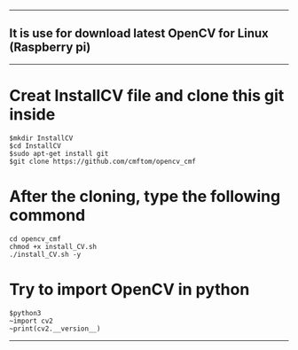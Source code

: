 -------
## It is use for download latest OpenCV for Linux (Raspberry pi)
-------
# Creat InstallCV file and clone this git inside
```
$mkdir InstallCV
$cd InstallCV 
$sudo apt-get install git 
$git clone https://github.com/cmftom/opencv_cmf
```
# After the cloning, type the following commond
```
cd opencv_cmf
chmod +x install_CV.sh
./install_CV.sh -y
```
# Try to import OpenCV in python
```
$python3
~import cv2
~print(cv2.__version__)
```
-------
